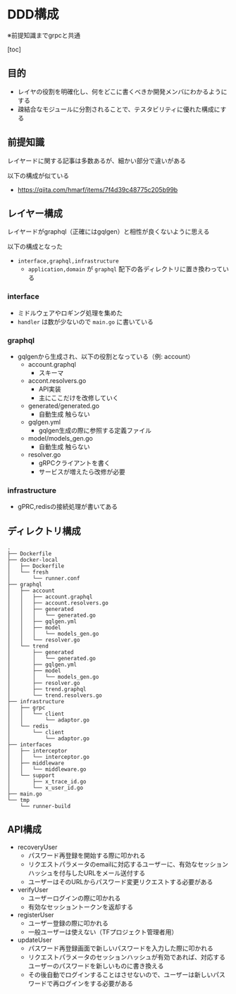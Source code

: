 # DDD構成

※前提知識までgrpcと共通

[toc]

## 目的

- レイヤの役割を明確化し、何をどこに書くべきか開発メンバにわかるようにする
- 疎結合なモジュールに分割されることで、テスタビリティに優れた構成にする

## 前提知識

レイヤードに関する記事は多数あるが、細かい部分で違いがある

以下の構成が似ている

- https://qiita.com/hmarf/items/7f4d39c48775c205b99b

## レイヤー構成

レイヤードがgraphql（正確にはgqlgen）と相性が良くないように思える

以下の構成となった

- `interface,graphql,infrastructure`
    - `application,domain` が `graphql` 配下の各ディレクトリに置き換わっている

### interface

- ミドルウェアやロギング処理を集めた
- `handler` は数が少ないので `main.go` に書いている

### graphql

- gqlgenから生成され、以下の役割となっている（例: account）
    - account.graphql
        - スキーマ
    - accont.resolvers.go
        - API実装
        - 主にここだけを改修していく
    - generated/generated.go
        - 自動生成 触らない
    - gqlgen.yml
        - gqlgen生成の際に参照する定義ファイル
    - model/models_gen.go
        - 自動生成 触らない
    - resolver.go
        - gRPCクライアントを書く
        - サービスが増えたら改修が必要

### infrastructure

- gPRC,redisの接続処理が書いてある

## ディレクトリ構成

```
.
├── Dockerfile
├── docker-local
│   ├── Dockerfile
│   └── fresh
│       └── runner.conf
├── graphql
│   ├── account
│   │   ├── account.graphql
│   │   ├── account.resolvers.go
│   │   ├── generated
│   │   │   └── generated.go
│   │   ├── gqlgen.yml
│   │   ├── model
│   │   │   └── models_gen.go
│   │   └── resolver.go
│   └── trend
│       ├── generated
│       │   └── generated.go
│       ├── gqlgen.yml
│       ├── model
│       │   └── models_gen.go
│       ├── resolver.go
│       ├── trend.graphql
│       └── trend.resolvers.go
├── infrastructure
│   ├── grpc
│   │   └── client
│   │       └── adaptor.go
│   └── redis
│       └── client
│           └── adaptor.go
├── interfaces
│   ├── interceptor
│   │   └── interceptor.go
│   ├── middleware
│   │   └── middleware.go
│   └── support
│       ├── x_trace_id.go
│       └── x_user_id.go
├── main.go
└── tmp
    └── runner-build
```

## API構成

- recoveryUser
    - パスワード再登録を開始する際に叩かれる
    - リクエストパラメータのemailに対応するユーザーに、有効なセッションハッシュを付与したURLをメール送付する
    - ユーザーはそのURLからパスワード変更リクエストする必要がある
- verifyUser
    - ユーザーログインの際に叩かれる
    - 有効なセッショントークンを返却する
- registerUser
    - ユーザー登録の際に叩かれる
    - 一般ユーザーは使えない（TFプロジェクト管理者用）
- updateUser
    - パスワード再登録画面で新しいパスワードを入力した際に叩かれる
    - リクエストパラメータのセッションハッシュが有効であれば、対応するユーザーのパスワードを新しいものに書き換える
    - その後自動でログインすることはさせないので、ユーザーは新しいパスワードで再ログインをする必要がある
